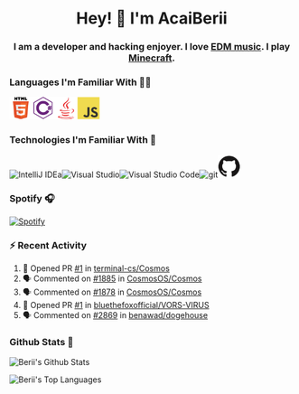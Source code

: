 <!-- Title -->
<h1 align="center">Hey! 👋 I'm AcaiBerii</h1>
<h3 align="center">I am a developer and hacking enjoyer. I love <a href="https://open.spotify.com/genre/edm_dance-page">EDM music</a>. I play <a href="https://www.minecraft.net/">Minecraft</a>.</h3>

### Languages I'm Familiar With 👨‍💻
<img src="https://raw.githubusercontent.com/devicons/devicon/master/icons/html5/html5-original-wordmark.svg" alt="html5" width="40" height="40"/><img src="https://raw.githubusercontent.com/devicons/devicon/master/icons/csharp/csharp-line.svg" alt="cs" width="40" height="40"/><img src="https://raw.githubusercontent.com/devicons/devicon/master/icons/java/java-plain.svg" alt="cs" width="40" height="40"/><img src="https://raw.githubusercontent.com/devicons/devicon/master/icons/javascript/javascript-original.svg" alt="javascript" width="40" height="40"/>

### Technologies I'm Familiar With 🔧
<img src="https://upload.wikimedia.org/wikipedia/commons/thumb/9/9c/IntelliJ_IDEA_Icon.svg/1200px-IntelliJ_IDEA_Icon.svg.png" alt="IntelliJ IDEa" width="40" height="40"/><img src="https://seeklogo.com/images/V/visual-studio-logo-14F95CF819-seeklogo.com.png" alt="Visual Studio" width="40" height="40"/><img src="https://upload.wikimedia.org/wikipedia/commons/thumb/9/9a/Visual_Studio_Code_1.35_icon.svg/1024px-Visual_Studio_Code_1.35_icon.svg.png" alt="Visual Studio Code" width="40" height="40"/><img src="https://www.vectorlogo.zone/logos/git-scm/git-scm-icon.svg" alt="git" width="40" height="40"/><img src="https://raw.githubusercontent.com/devicons/devicon/master/icons/github/github-original.svg" alt="github" width="40" height="40"/>

### Spotify 🎧
[![Spotify](https://novatorem-b1zrxxjw6.vercel.app/api/spotify)]()

### :zap: Recent Activity
<!--START_SECTION:activity-->
1. 💪 Opened PR [#1](https://github.com/terminal-cs/Cosmos/pull/1) in [terminal-cs/Cosmos](https://github.com/terminal-cs/Cosmos)
2. 🗣 Commented on [#1885](https://github.com/CosmosOS/Cosmos/issues/1885) in [CosmosOS/Cosmos](https://github.com/CosmosOS/Cosmos)
3. 🗣 Commented on [#1878](https://github.com/CosmosOS/Cosmos/issues/1878) in [CosmosOS/Cosmos](https://github.com/CosmosOS/Cosmos)
4. 💪 Opened PR [#1](https://github.com/bluethefoxofficial/VORS-VIRUS/pull/1) in [bluethefoxofficial/VORS-VIRUS](https://github.com/bluethefoxofficial/VORS-VIRUS)
5. 🗣 Commented on [#2869](https://github.com/benawad/dogehouse/issues/2869) in [benawad/dogehouse](https://github.com/benawad/dogehouse)
<!--END_SECTION:activity-->

### Github Stats 📄
![Berii's Github Stats](https://github-readme-stats.vercel.app/api?username=AcaiBerii&theme=vue&count_private=true&show_icons=true)

![Berii's Top Languages](https://github-readme-stats.vercel.app/api/top-langs/?username=AcaiBerii&layout=compact&theme=vue)
